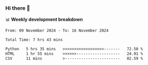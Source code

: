 ### Hi there 👋

<!--
**rajaahdjey/rajaahdjey** is a ✨ _special_ ✨ repository because its `README.md` (this file) appears on your GitHub profile.

Here are some ideas to get you started:

- 🔭 I’m currently working on ...
- 🌱 I’m currently learning ...
- 👯 I’m looking to collaborate on ...
- 🤔 I’m looking for help with ...
- 💬 Ask me about ...
- 📫 How to reach me: ...
- 😄 Pronouns: ...
- ⚡ Fun fact: ...
-->

📊 **Weekly development breakdown**
<!--START_SECTION:waka-->

```txt
From: 09 November 2024 - To: 16 November 2024

Total Time: 7 hrs 43 mins

Python   5 hrs 35 mins   >>>>>>>>>>>>>>>>>>-------   72.50 %
HTML     1 hr 55 mins    >>>>>>-------------------   24.91 %
CSV      11 mins         >------------------------   02.59 %
```

<!--END_SECTION:waka-->
